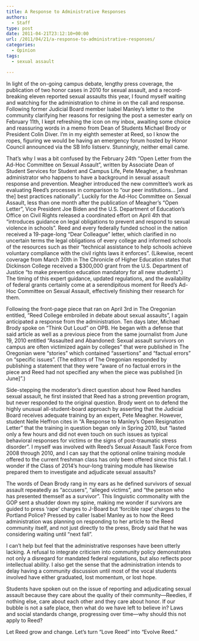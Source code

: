 ```yaml
---
title: A Response to Administrative Responses
authors: 
  - Staff
type: post
date: 2011-04-21T23:12:10+00:00
url: /2011/04/21/a-response-to-administrative-responses/
categories:
  - Opinion
tags:
  - sexual assault

---
```

In light of the on-going campus debate, lengthy press coverage, the publication of two honor cases in 2010 for sexual assault, and a record-breaking eleven reported sexual assaults this year, I found myself waiting and watching for the administration to chime in on the call and response. Following former Judicial Board member Isabel Manley’s letter to the community clarifying her reasons for resigning the post a semester early on February 11th, I kept refreshing the icon on my inbox, awaiting some choice and reassuring words in a memo from Dean of Students Michael Brody or President Colin Diver. I’m in my eighth semester at Reed, so I know the ropes, figuring we would be having an emergency forum hosted by Honor Council announced via the SB Info listserv. Stunningly, neither email came.

That’s why I was a bit confused by the February 24th “Open Letter from the Ad-Hoc Committee on Sexual Assault”, written by Associate Dean of Student Services for Student and Campus Life, Pete Meagher, a freshman administrator who happens to have a background in sexual assault response and prevention. Meagher introduced the new committee’s work as evaluating Reed’s processes in comparison to “our peer institutions… [and the] best practices nationally”. Luckily for the Ad-Hoc Committee on Sexual Assault, less than one month after the publication of Meagher’s “Open Letter”, Vice President Joe Biden and the U.S. Department of Education’s Office on Civil Rights released a coordinated effort on April 4th that “introduces guidance on legal obligations to prevent and respond to sexual violence in schools”. Reed and every federally funded school in the nation received a 19-page-long “Dear Colleague” letter, which clarified in no uncertain terms the legal obligations of every college and informed schools of the resources such as their “technical assistance to help schools achieve voluntary compliance with the civil rights laws it enforces”. (Likewise, recent coverage from March 20th in The Chronicle of Higher Education states that Dickinson College received a $300,000 grant from the U.S. Department of Justice “to make prevention education mandatory for all new students”.) The timing of this expert guidance, updated regulations, and the availability of federal grants certainly come at a serendipitous moment for Reed’s Ad-Hoc Committee on Sexual Assault, effectively finishing their research for them.

Following the front-page piece that ran on April 3rd in The Oregonian entitled, “Reed College embroiled in debate about sexual assaults”, I again anticipated a response from the administration. Ten days later, Michael Brody spoke on “Think Out Loud” on OPB. He began with a defense that said article as well as a previous piece from the same journalist from June 19, 2010 entitled “Assaulted and Abandoned: Sexual assault survivors on campus are often victimized again by colleges” that were published in The Oregonian were “stories” which contained “assertions” and “factual errors” on “specific issues”. (The editors of The Oregonian responded by publishing a statement that they were “aware of no factual errors in the piece and Reed had not specified any when the piece was published [in June]”.)

Side-stepping the moderator’s direct question about how Reed handles sexual assault, he first insisted that Reed has a strong prevention program, but never responded to the original question. Brody went on to defend the highly unusual all-student-board approach by asserting that the Judicial Board receives adequate training by an expert, Pete Meagher. However, student Nelle Heffron cites in “A Response to Manley’s Open Resignation Letter” that the training in question began only in Spring 2010, but “lasted only a few hours and did not even touch on such issues as typical behavioral responses for victims or the signs of post-traumatic stress disorder”. I myself was involved with Reed’s Sexual Assault Task Force from 2008 through 2010, and I can say that the optional online training module offered to the current freshman class has only been offered since this fall. I wonder if the Class of 2014’s hour-long training module has likewise prepared them to investigate and adjudicate sexual assaults?

The words of Dean Brody rang in my ears as he defined survivors of sexual assault repeatedly as “accusers”, “alleged victims”, and “the person who has presented themself as a survivor”. This linguistic commonality with the GOP sent a shudder down my spine, making me wonder if survivors are guided to press ‘rape’ charges to J-Board but ‘forcible rape’ charges to the Portland Police? Pressed by caller Isabel Manley as to how the Reed administration was planning on responding to her article to the Reed community itself, and not just directly to the press, Brody said that he was considering waiting until “next fall”.

I can’t help but feel that the administrative responses have been utterly lacking. A refusal to integrate criticism into community policy demonstrates not only a disregard for mandated federal regulations, but also reflects poor intellectual ability. I also get the sense that the administration intends to delay having a community discussion until most of the vocal students involved have either graduated, lost momentum, or lost hope.

Students have spoken out on the issue of reporting and adjudicating sexual assault because they care about the quality of their community—Reedies, if nothing else, care about each other and they care about honor. If our bubble is not a safe place, then what do we have left to believe in? Laws and social standards change, progressing over time—why should this not apply to Reed?

Let Reed grow and change. Let’s turn “Love Reed” into “Evolve Reed.”